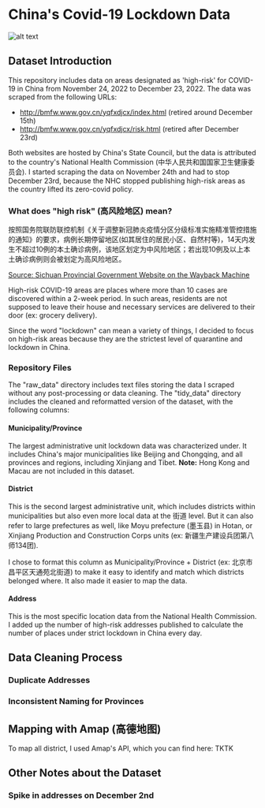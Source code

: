 # China's Covid-19 Lockdown Data 

![alt text](https://github.com/xiaoeva/china-last-month-covid-lockdowns/lockdown_animation.gif "China's Last Month of Covid-19 Lockdowns")

## Dataset Introduction

This repository includes data on areas designated as 'high-risk' for COVID-19 in China from November 24, 2022 to December 23, 2022. The data was scraped from the following URLs:
* http://bmfw.www.gov.cn/yqfxdjcx/index.html (retired around December 15th)
* http://bmfw.www.gov.cn/yqfxdjcx/risk.html (retired after December 23rd)

Both websites are hosted by China's State Council, but the data is attributed to the country's National Health Commission (中华人民共和国国家卫生健康委员会). I started scraping the data on November 24th and had to stop December 23rd, because the NHC stopped publishing high-risk areas as the country lifted its zero-covid policy.

### What does "high risk" (高风险地区) mean?

  按照国务院联防联控机制《关于调整新冠肺炎疫情分区分级标准实施精准管控措施的通知》的要求，病例长期停留地区(如其居住的居民小区、自然村等)，14天内发生不超过10例的本土确诊病例，该地区划定为中风险地区；若出现10例及以上本土确诊病例则会被划定为高风险地区。

[Source: Sichuan Provincial Government Website on the Wayback Machine](https://web.archive.org/web/20220308145717/https://www.sc.gov.cn/10462/10464/13722/2021/11/10/d0c69ea270c643578fa1fbc77e4a2272.shtml)

High-risk COVID-19 areas are places where more than 10 cases are discovered within a 2-week period. In such areas, residents are not supposed to leave their house and necessary services are delivered to their door (ex: grocery delivery). 

Since the word "lockdown" can mean a variety of things, I decided to focus on high-risk areas because they are the strictest level of quarantine and lockdown in China.

### Repository Files

The "raw_data" directory includes text files storing the data I scraped without any post-processing or data cleaning. The "tidy_data" directory includes the cleaned and reformatted version of the dataset, with the following columns:

#### Municipality/Province

The largest administrative unit lockdown data was characterized under. It includes China's major municipalities like Beijing and Chongqing, and all provinces and regions, including Xinjiang and Tibet. **Note:** Hong Kong and Macau are not included in this dataset.

#### District

This is the second largest administrative unit, which includes districts within municipalities but also even more local data at the 街道 level. But it can also refer to large prefectures as well, like Moyu prefecture (墨玉县) in Hotan, or Xinjiang Production and Construction Corps units (ex: 新疆生产建设兵团第八师134团). 

I chose to format this column as Municipality/Province + District (ex: 北京市昌平区天通苑北街道) to make it easy to identify and match which districts belonged where. It also made it easier to map the data.

#### Address

This is the most specific location data from the National Health Commission. I added up the number of high-risk addresses published to calculate the number of places under strict lockdown in China every day.

## Data Cleaning Process

### Duplicate Addresses

### Inconsistent Naming for Provinces

## Mapping with Amap (高德地图)

To map all district, I used Amap's API, which you can find here: TKTK

## Other Notes about the Dataset

### Spike in addresses on December 2nd




